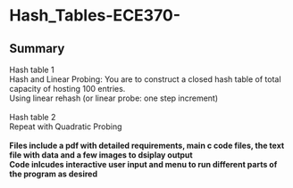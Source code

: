 # Hash_Tables-ECE370-
## Summary
Hash table 1 <br>
Hash and Linear Probing: You are to construct a closed hash table of total capacity of hosting 100 entries. <br>
Using linear rehash (or linear probe: one step increment) <br> <br>
Hash table 2 <br>
Repeat with Quadratic Probing <br> <br>
**Files include a pdf with detailed requirements, main c code files, the text file with data and a few images to dsiplay output <br>
Code inlcudes interactive user input and menu to run different parts of the program as desired** <br>
